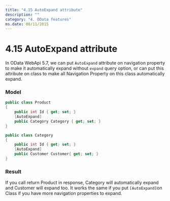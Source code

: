 ```yaml
---
title: "4.15 AutoExpand attribute"
description: ""
category: "4. OData features"
ms.date: 08/11/2015
---
```

# 4.15 AutoExpand attribute

In OData WebApi 5.7, we can put `AutoExpand` attribute on navigation property to make it automatically expand without `expand` query option, or can put this attribute on class to make all Navigation Property on this class automatically expand.

### Model

```C#
public class Product
{
    public int Id { get; set; }
    [AutoExpand]
    public Category Category { get; set; }
}

public class Category
{
    public int Id { get; set; }
    [AutoExpand]
    public Customer Customer{ get; set; }
}
```

### Result
If you call return Product in response, Category will automatically expand and Customer will expand too. It works the same if you put `[AutoExpand]`on Class if you have more navigation properties to expand.
